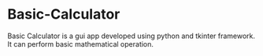 # Basic-Calculator
Basic Calculator is a gui app developed using python and tkinter framework. It can perform basic mathematical operation.
